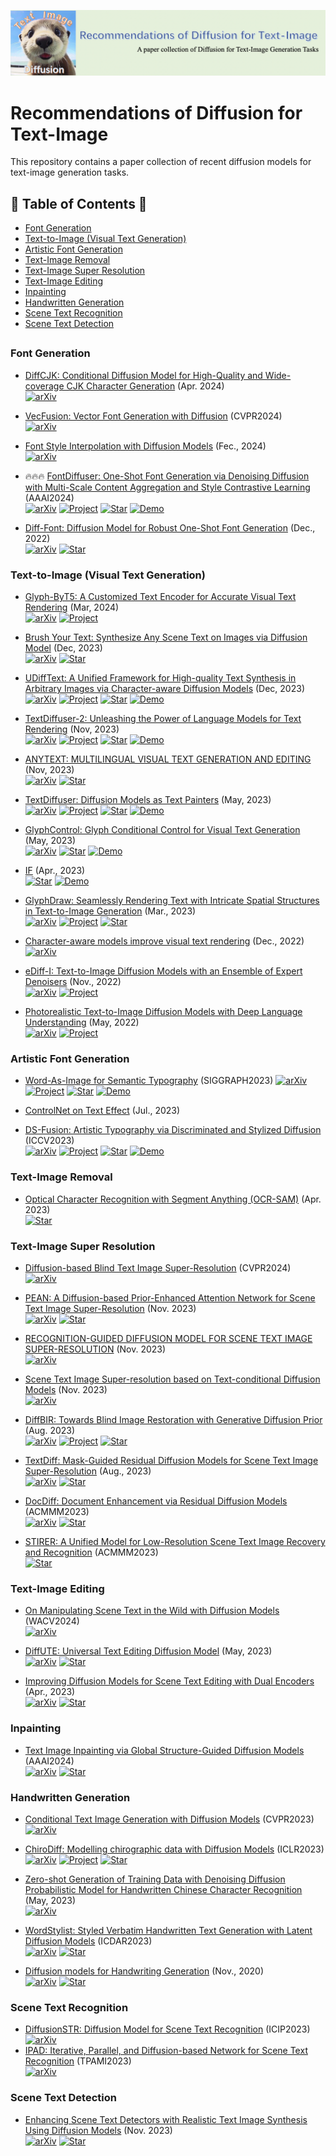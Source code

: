 ![LOGO](imgs/logo.png)
# Recommendations of Diffusion for Text-Image
This repository contains a paper collection of recent diffusion models for text-image generation tasks.

## 📖 Table of Contents 👀
- [Font Generation](#font-generation)
- [Text-to-Image (Visual Text Generation)](#text-to-image-visual-text-generation)
- [Artistic Font Generation](#artistic-font-generation)
- [Text-Image Removal](#text-image-removal)
- [Text-Image Super Resolution](#text-image-super-resolution)
- [Text-Image Editing](#text-image-editing)
- [Inpainting](#inpainting)
- [Handwritten Generation](#handwritten-generation)
- [Scene Text Recognition](#scene-text-recognition)
- [Scene Text Detection](#scene-text-detection)
##

### Font Generation
+ [DiffCJK: Conditional Diffusion Model for High-Quality and Wide-coverage CJK
Character Generation](https://arxiv.org/abs/2404.05212) (Apr. 2024)  
  [![arXiv](https://img.shields.io/badge/arXiv-b31b1b.svg)](https://arxiv.org/abs/2404.05212)

+ [VecFusion: Vector Font Generation with Diffusion](https://arxiv.org/abs/2312.10540) (CVPR2024)  
  [![arXiv](https://img.shields.io/badge/arXiv-b31b1b.svg)](https://arxiv.org/abs/2312.10540)

+ [Font Style Interpolation with Diffusion Models](https://arxiv.org/abs/2402.14311) (Fec., 2024)  
  [![arXiv](https://img.shields.io/badge/arXiv-b31b1b.svg)](https://arxiv.org/abs/2402.14311)

+ 🔥🔥🔥 [FontDiffuser: One-Shot Font Generation via Denoising Diffusion with Multi-Scale Content Aggregation and Style Contrastive Learning](https://arxiv.org/abs/2312.12142) (AAAI2024)  
  [![arXiv](https://img.shields.io/badge/arXiv-b31b1b.svg)](https://arxiv.org/abs/2312.12142)
  [![Project](https://img.shields.io/badge/Project-9cf)](https://yeungchenwa.github.io/fontdiffuser-homepage/)
  [![Star](https://img.shields.io/github/stars/yeungchenwa/FontDiffuser.svg?style=social&label=Star)](https://github.com/yeungchenwa/FontDiffuser)
  [![Demo](https://img.shields.io/badge/Demo-8A2BE2)](https://huggingface.co/spaces/yeungchenwa/FontDiffuser-Gradio)

+ [Diff-Font: Diffusion Model for Robust One-Shot Font Generation](https://arxiv.org/abs/2212.05895) (Dec., 2022)  
  [![arXiv](https://img.shields.io/badge/arXiv-b31b1b.svg)](https://arxiv.org/abs/2212.05895)
  [![Star](https://img.shields.io/github/stars/Hxyz-123/Font-diff.svg?style=social&label=Star)](https://github.com/Hxyz-123/Font-diff)

### Text-to-Image (Visual Text Generation)
+ [Glyph-ByT5: A Customized Text Encoder for Accurate Visual Text Rendering](https://arxiv.org/abs/2403.09622) (Mar, 2024)  
  [![arXiv](https://img.shields.io/badge/arXiv-b31b1b.svg)](https://arxiv.org/abs/2403.09622)
  [![Project](https://img.shields.io/badge/Project-9cf)](https://glyph-byt5.github.io/)

+ [Brush Your Text: Synthesize Any Scene Text on Images via Diffusion Model](https://arxiv.org/abs/2312.12232) (Dec, 2023)  
  [![arXiv](https://img.shields.io/badge/arXiv-b31b1b.svg)](https://arxiv.org/abs/2312.12232)
  [![Star](https://img.shields.io/github/stars/ecnuljzhang/brush-your-text.svg?style=social&label=Star)](https://github.com/ecnuljzhang/brush-your-text)

+ [UDiffText: A Unified Framework for High-quality Text Synthesis in Arbitrary Images via Character-aware Diffusion Models](https://arxiv.org/abs/2312.04884) (Dec, 2023)  
  [![arXiv](https://img.shields.io/badge/arXiv-b31b1b.svg)](https://arxiv.org/abs/2312.04884)
  [![Project](https://img.shields.io/badge/Project-9cf)](https://udifftext.github.io/)
  [![Star](https://img.shields.io/github/stars/zym-pku/udifftext.svg?style=social&label=Star)](https://github.com/zym-pku/udifftext)
  [![Demo](https://img.shields.io/badge/Demo-8A2BE2)](https://huggingface.co/spaces/ZYMPKU/UDiffText)

+ [TextDiffuser-2: Unleashing the Power of Language Models for Text Rendering](https://arxiv.org/abs/2311.16465v1) (Nov, 2023)  
  [![arXiv](https://img.shields.io/badge/arXiv-b31b1b.svg)](https://arxiv.org/abs/2311.16465v1)
  [![Project](https://img.shields.io/badge/Project-9cf)](https://jingyechen.github.io/textdiffuser2/)
  [![Star](https://img.shields.io/github/stars/microsoft/unilm.svg?style=social&label=Star)](https://github.com/microsoft/unilm/tree/master/textdiffuser-2)
  [![Demo](https://img.shields.io/badge/Demo-8A2BE2)](https://huggingface.co/spaces/JingyeChen22/TextDiffuser-2)

+ [ANYTEXT: MULTILINGUAL VISUAL TEXT GENERATION AND EDITING](https://arxiv.org/abs/2311.03054) (Nov, 2023)  
  [![arXiv](https://img.shields.io/badge/arXiv-b31b1b.svg)](https://arxiv.org/abs/2311.03054)
  [![Star](https://img.shields.io/github/stars/tyxsspa/AnyText.svg?style=social&label=Star)](https://github.com/tyxsspa/AnyText)

+ [TextDiffuser: Diffusion Models as Text Painters](https://arxiv.org/abs/2305.10855) (May, 2023)  
  [![arXiv](https://img.shields.io/badge/arXiv-b31b1b.svg)](https://arxiv.org/abs/2305.10855)
  [![Project](https://img.shields.io/badge/Project-9cf)](https://modelscope.cn/models/damo/text-to-video-synthesis/summary)
  [![Star](https://img.shields.io/github/stars/microsoft/unilm.svg?style=social&label=Star)](https://github.com/microsoft/unilm/tree/master/textdiffuser)
  [![Demo](https://img.shields.io/badge/Demo-8A2BE2)](https://huggingface.co/spaces/JingyeChen22/TextDiffuser)

+ [GlyphControl: Glyph Conditional Control for Visual Text Generation](https://arxiv.org/abs/2305.18259) (May, 2023)  
  [![arXiv](https://img.shields.io/badge/arXiv-b31b1b.svg)](https://arxiv.org/abs/2305.18259)
  [![Star](https://img.shields.io/github/stars/AIGText/GlyphControl-release.svg?style=social&label=Star)](https://github.com/AIGText/GlyphControl-release)
  [![Demo](https://img.shields.io/badge/Demo-8A2BE2)](https://huggingface.co/spaces/AIGText/GlyphControl)

+ [IF](https://github.com/deep-floyd/IF) (Apr., 2023)  
  [![Star](https://img.shields.io/github/stars/deep-floyd/IF.svg?style=social&label=Star)](https://github.com/deep-floyd/IF)
  [![Demo](https://img.shields.io/badge/Demo-8A2BE2)](https://huggingface.co/spaces/DeepFloyd/IF)

+ [GlyphDraw: Seamlessly Rendering Text with Intricate Spatial Structures in Text-to-Image Generation](https://arxiv.org/abs/2303.17870) (Mar., 2023)  
  [![arXiv](https://img.shields.io/badge/arXiv-b31b1b.svg)](https://arxiv.org/abs/2303.17870)
  [![Project](https://img.shields.io/badge/Project-9cf)](https://1073521013.github.io/glyph-draw.github.io/)
  [![Star](https://img.shields.io/github/stars/OPPO-Mente-Lab/GlyphDraw.svg?style=social&label=Star)](https://github.com/OPPO-Mente-Lab/GlyphDraw)

+ [Character-aware models improve visual text rendering](https://arxiv.org/abs/2212.10562) (Dec., 2022)  
  [![arXiv](https://img.shields.io/badge/arXiv-b31b1b.svg)](https://arxiv.org/abs/2212.10562)

+ [eDiff-I: Text-to-Image Diffusion Models with an Ensemble of Expert Denoisers](https://arxiv.org/abs/2211.01324) (Nov., 2022)  
  [![arXiv](https://img.shields.io/badge/arXiv-b31b1b.svg)](https://arxiv.org/abs/2211.01324)
  [![Project](https://img.shields.io/badge/Project-9cf)](https://deepimagination.cc/eDiff-I/)

+ [Photorealistic Text-to-Image Diffusion Models with Deep Language Understanding](https://arxiv.org/abs/2205.11487) (May, 2022)  
  [![arXiv](https://img.shields.io/badge/arXiv-b31b1b.svg)](https://arxiv.org/abs/2205.11487)
  [![Project](https://img.shields.io/badge/Project-9cf)](https://imagen.research.google/)

### Artistic Font Generation
+ [Word-As-Image for Semantic Typography](https://arxiv.org/abs/2303.01818) (SIGGRAPH2023)
[![arXiv](https://img.shields.io/badge/arXiv-b31b1b.svg)](https://arxiv.org/abs/2303.01818)
  [![Project](https://img.shields.io/badge/Project-9cf)](https://wordasimage.github.io/Word-As-Image-Page/)
  [![Star](https://img.shields.io/github/stars/Shiriluz/Word-As-Image.svg?style=social&label=Star)](https://github.com/Shiriluz/Word-As-Image)
  [![Demo](https://img.shields.io/badge/Demo-8A2BE2)](https://huggingface.co/spaces/SemanticTypography/Word-As-Image)

+ [ControlNet on Text Effect](https://mp.weixin.qq.com/s/rvpU4XhToldoec_bABeXJw) (Jul., 2023)

+ [DS-Fusion: Artistic Typography via Discriminated and Stylized Diffusion](https://arxiv.org/abs/2303.09604) (ICCV2023)  
  [![arXiv](https://img.shields.io/badge/arXiv-b31b1b.svg)](https://arxiv.org/abs/2303.09604)
  [![Project](https://img.shields.io/badge/Project-9cf)](https://ds-fusion.github.io/)
  [![Star](https://img.shields.io/github/stars/tmaham/DS-Fusion.svg?style=social&label=Star)](https://github.com/tmaham/DS-Fusion)
  [![Demo](https://img.shields.io/badge/Demo-8A2BE2)](https://huggingface.co/spaces/tmaham/DS-Fusion-Express)

### Text-Image Removal
+ [Optical Character Recognition with Segment Anything (OCR-SAM)](https://github.com/yeungchenwa/OCR-SAM) (Apr. 2023)  
  [![Star](https://img.shields.io/github/stars/yeungchenwa/OCR-SAM.svg?style=social&label=Star)](https://github.com/yeungchenwa/OCR-SAM)

### Text-Image Super Resolution
+ [Diffusion-based Blind Text Image Super-Resolution](https://arxiv.org/abs/2312.08886) (CVPR2024)  
  [![arXiv](https://img.shields.io/badge/arXiv-b31b1b.svg)](https://arxiv.org/abs/2312.08886)

+ [PEAN: A Diffusion-based Prior-Enhanced Attention Network for
Scene Text Image Super-Resolution](https://arxiv.org/abs/2311.17955) (Nov. 2023)  
  [![arXiv](https://img.shields.io/badge/arXiv-b31b1b.svg)](https://arxiv.org/abs/2311.17955)
  [![Star](https://img.shields.io/github/stars/jdfxzzy/PEAN.svg?style=social&label=Star)](https://github.com/jdfxzzy/PEAN)


+ [RECOGNITION-GUIDED DIFFUSION MODEL FOR SCENE TEXT IMAGE
SUPER-RESOLUTION](https://arxiv.org/abs/2311.13317) (Nov. 2023)  
  [![arXiv](https://img.shields.io/badge/arXiv-b31b1b.svg)](https://arxiv.org/abs/2311.13317)

+ [Scene Text Image Super-resolution based on Text-conditional Diffusion Models](https://arxiv.org/abs/2311.09759) (Nov. 2023)  
  [![arXiv](https://img.shields.io/badge/arXiv-b31b1b.svg)](https://arxiv.org/abs/2311.09759)

+ [DiffBIR: Towards Blind Image Restoration with Generative Diffusion Prior](https://arxiv.org/abs/2308.15070) (Aug. 2023)  
  [![arXiv](https://img.shields.io/badge/arXiv-b31b1b.svg)](https://arxiv.org/abs/2308.15070)
  [![Project](https://img.shields.io/badge/Project-9cf)](https://0x3f3f3f3fun.github.io/projects/diffbir/)
  [![Star](https://img.shields.io/github/stars/XPixelGroup/DiffBIR.svg?style=social&label=Star)](https://github.com/XPixelGroup/DiffBIR)

+ [TextDiff: Mask-Guided Residual Diffusion Models for Scene Text Image Super-Resolution](https://arxiv.org/abs/2308.06743) (Aug., 2023)  
  [![arXiv](https://img.shields.io/badge/arXiv-b31b1b.svg)](https://arxiv.org/abs/2308.06743)
  [![Star](https://img.shields.io/github/stars/Lenubolim/TextDiff.svg?style=social&label=Star)](https://github.com/Lenubolim/TextDiff)

+ [DocDiff: Document Enhancement via Residual Diffusion Models](https://arxiv.org/abs/2305.03892) (ACMMM2023)  
  [![arXiv](https://img.shields.io/badge/arXiv-b31b1b.svg)](https://arxiv.org/abs/2305.03892)
  [![Star](https://img.shields.io/github/stars/Royalvice/DocDiff.svg?style=social&label=Star)](https://github.com/Royalvice/DocDiff)

+ [STIRER: A Unified Model for Low-Resolution Scene Text Image Recovery and Recognition](https://github.com/zhaominyiz/STIRER) (ACMMM2023)  
  [![Star](https://img.shields.io/github/stars/zhaominyiz/STIRER.svg?style=social&label=Star)](https://github.com/zhaominyiz/STIRER)

### Text-Image Editing
+ [On Manipulating Scene Text in the Wild with Diffusion Models](https://arxiv.org/abs/2311.00734) (WACV2024)  
  [![arXiv](https://img.shields.io/badge/arXiv-b31b1b.svg)](https://arxiv.org/abs/2311.00734)

+ [DiffUTE: Universal Text Editing Diffusion Model](https://arxiv.org/abs/2305.10825) (May, 2023)  
  [![arXiv](https://img.shields.io/badge/arXiv-b31b1b.svg)](https://arxiv.org/abs/2305.10825)
  [![Star](https://img.shields.io/github/stars/chenhaoxing/DiffUTE.svg?style=social&label=Star)](https://github.com/chenhaoxing/DiffUTE)

+ [Improving Diffusion Models for Scene Text Editing with Dual Encoders](https://arxiv.org/abs/2304.05568) (Apr., 2023)  
  [![arXiv](https://img.shields.io/badge/arXiv-b31b1b.svg)](https://arxiv.org/abs/2304.05568)
  [![Star](https://img.shields.io/github/stars/UCSB-NLP-Chang/DiffSTE.svg?style=social&label=Star)](https://github.com/UCSB-NLP-Chang/DiffSTE)

### Inpainting
+ [Text Image Inpainting via Global Structure-Guided Diffusion Models](https://arxiv.org/abs/2401.14832) (AAAI2024)  
  [![arXiv](https://img.shields.io/badge/arXiv-b31b1b.svg)](https://arxiv.org/abs/2401.14832)
  [![Star](https://img.shields.io/github/stars/blackprotoss/GSDM.svg?style=social&label=Star)](https://github.com/blackprotoss/GSDM)

### Handwritten Generation
+ [Conditional Text Image Generation with Diffusion Models](https://arxiv.org/abs/2306.10804) (CVPR2023)  
  [![arXiv](https://img.shields.io/badge/arXiv-b31b1b.svg)](https://arxiv.org/abs/2306.10804)

+ [ChiroDiff: Modelling chirographic data with Diffusion Models](https://arxiv.org/abs/2304.03785) (ICLR2023)  
  [![arXiv](https://img.shields.io/badge/arXiv-b31b1b.svg)](https://arxiv.org/abs/2304.03785)
  [![Project](https://img.shields.io/badge/Project-9cf)](https://ayandas.me/chirodiff)
  [![Star](https://img.shields.io/github/stars/dasayan05/chirodiff.svg?style=social&label=Star)](https://github.com/dasayan05/chirodiff)

+ [Zero-shot Generation of Training Data with Denoising Diffusion Probabilistic Model for Handwritten Chinese Character Recognition](https://arxiv.org/abs/2305.15660) (May, 2023)  
  [![arXiv](https://img.shields.io/badge/arXiv-b31b1b.svg)](https://arxiv.org/abs/2305.15660)

+ [WordStylist: Styled Verbatim Handwritten Text Generation with Latent Diffusion Models](https://arxiv.org/abs/2303.16576) (ICDAR2023)  
  [![arXiv](https://img.shields.io/badge/arXiv-b31b1b.svg)](https://arxiv.org/abs/2303.16576)
  [![Star](https://img.shields.io/github/stars/koninik/WordStylist.svg?style=social&label=Star)](https://github.com/koninik/WordStylist)

+ [Diffusion models for Handwriting Generation](https://arxiv.org/abs/2011.06704) (Nov., 2020)  
  [![arXiv](https://img.shields.io/badge/arXiv-b31b1b.svg)](https://arxiv.org/abs/2011.06704)
  [![Star](https://img.shields.io/github/stars/tcl9876/Diffusion-Handwriting-Generation.svg?style=social&label=Star)](https://github.com/tcl9876/Diffusion-Handwriting-Generation)

### Scene Text Recognition
+ [DiffusionSTR: Diffusion Model for Scene Text Recognition](https://arxiv.org/abs/2306.16707) (ICIP2023)  
  [![arXiv](https://img.shields.io/badge/arXiv-b31b1b.svg)](https://arxiv.org/abs/2306.16707)
+ [IPAD: Iterative, Parallel, and Diffusion-based
Network for Scene Text Recognition](https://arxiv.org/abs/2312.11923) (TPAMI2023)   
  [![arXiv](https://img.shields.io/badge/arXiv-b31b1b.svg)](https://arxiv.org/abs/2312.11923)

### Scene Text Detection
+ [Enhancing Scene Text Detectors with Realistic Text Image Synthesis Using Diffusion
Models](https://arxiv.org/abs/2311.16555) (Nov. 2023)  
  [![arXiv](https://img.shields.io/badge/arXiv-b31b1b.svg)](https://arxiv.org/abs/2311.16555)
  [![Star](https://img.shields.io/github/stars/99Franklin/DiffText.svg?style=social&label=Star)](https://github.com/99Franklin/DiffText)

